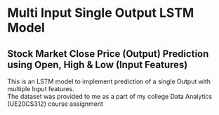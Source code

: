 # Multi Input Single Output LSTM Model
## Stock Market Close Price (Output) Prediction using Open, High & Low (Input Features)

This is an LSTM model to implement prediction of a single Output with multiple Input features.
<br>
The dataset was provided to me as a part of my college Data Analytics (UE20CS312) course assignment 
